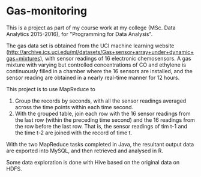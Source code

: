# Gas-monitoring

This is a project as part of my course work at my college (MSc. Data Analytics 2015-2016), for "Programming for Data Analysis".

The gas data set is obtained from the UCI machine learning website (http://archive.ics.uci.edu/ml/datasets/Gas+sensor+array+under+dynamic+gas+mixtures), with sensor readings of 16 electronic chemosensors. A gas mixture with varying but controlled concentrations of CO and ethylene is continuously filled in a chamber where the 16 sensors are installed, and the sensor reading are obtained in a nearly real-time manner for 12 hours.

This project is to use MapReduce to 

1. Group the records by seconds, with all the sensor readings averaged across the time points within each time second.
2. With the grouped table, join each row with the 16 sensor readings from the last row (within the preceding time second) and the 16 readings from the row before the last row. That is, the sensor readings of tim t-1 and the time t-2 are joined with the record of time t.

With the two MapReduce tasks completed in Java, the resultant output data are exported into MySQL, and then retrieved and analysed in R.

Some data exploration is done with Hive based on the original data on HDFS.

